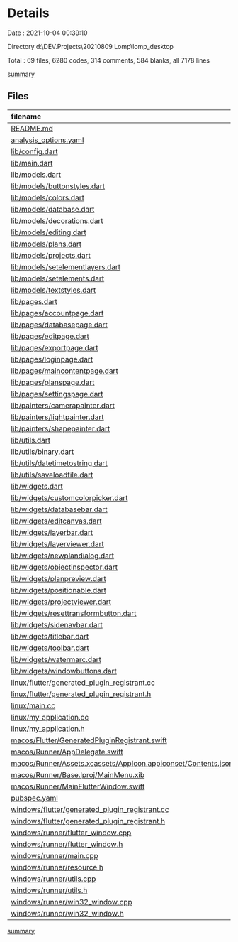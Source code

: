 # Details

Date : 2021-10-04 00:39:10

Directory d:\DEV\.Projects\20210809 Lomp\lomp_desktop

Total : 69 files,  6280 codes, 314 comments, 584 blanks, all 7178 lines

[summary](results.md)

## Files
| filename | language | code | comment | blank | total |
| :--- | :--- | ---: | ---: | ---: | ---: |
| [README.md](/README.md) | Markdown | 10 | 0 | 7 | 17 |
| [analysis_options.yaml](/analysis_options.yaml) | YAML | 3 | 23 | 4 | 30 |
| [lib/config.dart](/lib/config.dart) | Dart | 5 | 0 | 3 | 8 |
| [lib/main.dart](/lib/main.dart) | Dart | 73 | 0 | 9 | 82 |
| [lib/models.dart](/lib/models.dart) | Dart | 10 | 0 | 1 | 11 |
| [lib/models/buttonstyles.dart](/lib/models/buttonstyles.dart) | Dart | 30 | 1 | 5 | 36 |
| [lib/models/colors.dart](/lib/models/colors.dart) | Dart | 41 | 5 | 16 | 62 |
| [lib/models/database.dart](/lib/models/database.dart) | Dart | 276 | 1 | 7 | 284 |
| [lib/models/decorations.dart](/lib/models/decorations.dart) | Dart | 54 | 1 | 8 | 63 |
| [lib/models/editing.dart](/lib/models/editing.dart) | Dart | 15 | 0 | 2 | 17 |
| [lib/models/plans.dart](/lib/models/plans.dart) | Dart | 68 | 0 | 6 | 74 |
| [lib/models/projects.dart](/lib/models/projects.dart) | Dart | 37 | 0 | 6 | 43 |
| [lib/models/setelementlayers.dart](/lib/models/setelementlayers.dart) | Dart | 128 | 44 | 15 | 187 |
| [lib/models/setelements.dart](/lib/models/setelements.dart) | Dart | 689 | 7 | 41 | 737 |
| [lib/models/textstyles.dart](/lib/models/textstyles.dart) | Dart | 34 | 0 | 8 | 42 |
| [lib/pages.dart](/lib/pages.dart) | Dart | 7 | 0 | 1 | 8 |
| [lib/pages/accountpage.dart](/lib/pages/accountpage.dart) | Dart | 14 | 0 | 4 | 18 |
| [lib/pages/databasepage.dart](/lib/pages/databasepage.dart) | Dart | 14 | 0 | 4 | 18 |
| [lib/pages/editpage.dart](/lib/pages/editpage.dart) | Dart | 250 | 52 | 14 | 316 |
| [lib/pages/exportpage.dart](/lib/pages/exportpage.dart) | Dart | 94 | 0 | 9 | 103 |
| [lib/pages/loginpage.dart](/lib/pages/loginpage.dart) | Dart | 82 | 0 | 7 | 89 |
| [lib/pages/maincontentpage.dart](/lib/pages/maincontentpage.dart) | Dart | 90 | 0 | 10 | 100 |
| [lib/pages/planspage.dart](/lib/pages/planspage.dart) | Dart | 262 | 1 | 9 | 272 |
| [lib/pages/settingspage.dart](/lib/pages/settingspage.dart) | Dart | 12 | 0 | 4 | 16 |
| [lib/painters/camerapainter.dart](/lib/painters/camerapainter.dart) | Dart | 34 | 0 | 8 | 42 |
| [lib/painters/lightpainter.dart](/lib/painters/lightpainter.dart) | Dart | 37 | 0 | 9 | 46 |
| [lib/painters/shapepainter.dart](/lib/painters/shapepainter.dart) | Dart | 58 | 0 | 5 | 63 |
| [lib/utils.dart](/lib/utils.dart) | Dart | 3 | 0 | 1 | 4 |
| [lib/utils/binary.dart](/lib/utils/binary.dart) | Dart | 1 | 0 | 1 | 2 |
| [lib/utils/datetimetostring.dart](/lib/utils/datetimetostring.dart) | Dart | 35 | 0 | 6 | 41 |
| [lib/utils/saveloadfile.dart](/lib/utils/saveloadfile.dart) | Dart | 14 | 0 | 3 | 17 |
| [lib/widgets.dart](/lib/widgets.dart) | Dart | 16 | 0 | 1 | 17 |
| [lib/widgets/customcolorpicker.dart](/lib/widgets/customcolorpicker.dart) | Dart | 544 | 1 | 27 | 572 |
| [lib/widgets/databasebar.dart](/lib/widgets/databasebar.dart) | Dart | 246 | 2 | 13 | 261 |
| [lib/widgets/editcanvas.dart](/lib/widgets/editcanvas.dart) | Dart | 641 | 6 | 31 | 678 |
| [lib/widgets/layerbar.dart](/lib/widgets/layerbar.dart) | Dart | 69 | 0 | 6 | 75 |
| [lib/widgets/layerviewer.dart](/lib/widgets/layerviewer.dart) | Dart | 304 | 0 | 8 | 312 |
| [lib/widgets/newplandialog.dart](/lib/widgets/newplandialog.dart) | Dart | 117 | 0 | 7 | 124 |
| [lib/widgets/objectinspector.dart](/lib/widgets/objectinspector.dart) | Dart | 265 | 0 | 8 | 273 |
| [lib/widgets/planpreview.dart](/lib/widgets/planpreview.dart) | Dart | 63 | 0 | 3 | 66 |
| [lib/widgets/positionable.dart](/lib/widgets/positionable.dart) | Dart | 32 | 1 | 4 | 37 |
| [lib/widgets/projectviewer.dart](/lib/widgets/projectviewer.dart) | Dart | 221 | 0 | 12 | 233 |
| [lib/widgets/resettransformbutton.dart](/lib/widgets/resettransformbutton.dart) | Dart | 22 | 0 | 3 | 25 |
| [lib/widgets/sidenavbar.dart](/lib/widgets/sidenavbar.dart) | Dart | 104 | 1 | 10 | 115 |
| [lib/widgets/titlebar.dart](/lib/widgets/titlebar.dart) | Dart | 39 | 0 | 4 | 43 |
| [lib/widgets/toolbar.dart](/lib/widgets/toolbar.dart) | Dart | 73 | 0 | 7 | 80 |
| [lib/widgets/watermarc.dart](/lib/widgets/watermarc.dart) | Dart | 22 | 0 | 3 | 25 |
| [lib/widgets/windowbuttons.dart](/lib/widgets/windowbuttons.dart) | Dart | 34 | 0 | 4 | 38 |
| [linux/flutter/generated_plugin_registrant.cc](/linux/flutter/generated_plugin_registrant.cc) | C++ | 7 | 4 | 5 | 16 |
| [linux/flutter/generated_plugin_registrant.h](/linux/flutter/generated_plugin_registrant.h) | C++ | 5 | 5 | 6 | 16 |
| [linux/main.cc](/linux/main.cc) | C++ | 5 | 0 | 2 | 7 |
| [linux/my_application.cc](/linux/my_application.cc) | C++ | 88 | 12 | 21 | 121 |
| [linux/my_application.h](/linux/my_application.h) | C++ | 7 | 7 | 5 | 19 |
| [macos/Flutter/GeneratedPluginRegistrant.swift](/macos/Flutter/GeneratedPluginRegistrant.swift) | Swift | 8 | 3 | 4 | 15 |
| [macos/Runner/AppDelegate.swift](/macos/Runner/AppDelegate.swift) | Swift | 8 | 0 | 2 | 10 |
| [macos/Runner/Assets.xcassets/AppIcon.appiconset/Contents.json](/macos/Runner/Assets.xcassets/AppIcon.appiconset/Contents.json) | JSON | 68 | 0 | 1 | 69 |
| [macos/Runner/Base.lproj/MainMenu.xib](/macos/Runner/Base.lproj/MainMenu.xib) | XML | 339 | 0 | 1 | 340 |
| [macos/Runner/MainFlutterWindow.swift](/macos/Runner/MainFlutterWindow.swift) | Swift | 16 | 0 | 4 | 20 |
| [pubspec.yaml](/pubspec.yaml) | YAML | 28 | 57 | 17 | 102 |
| [windows/flutter/generated_plugin_registrant.cc](/windows/flutter/generated_plugin_registrant.cc) | C++ | 6 | 4 | 5 | 15 |
| [windows/flutter/generated_plugin_registrant.h](/windows/flutter/generated_plugin_registrant.h) | C++ | 5 | 5 | 6 | 16 |
| [windows/runner/flutter_window.cpp](/windows/runner/flutter_window.cpp) | C++ | 45 | 4 | 13 | 62 |
| [windows/runner/flutter_window.h](/windows/runner/flutter_window.h) | C++ | 20 | 5 | 9 | 34 |
| [windows/runner/main.cpp](/windows/runner/main.cpp) | C++ | 32 | 4 | 11 | 47 |
| [windows/runner/resource.h](/windows/runner/resource.h) | C++ | 9 | 6 | 2 | 17 |
| [windows/runner/utils.cpp](/windows/runner/utils.cpp) | C++ | 53 | 2 | 10 | 65 |
| [windows/runner/utils.h](/windows/runner/utils.h) | C++ | 8 | 6 | 6 | 20 |
| [windows/runner/win32_window.cpp](/windows/runner/win32_window.cpp) | C++ | 183 | 15 | 48 | 246 |
| [windows/runner/win32_window.h](/windows/runner/win32_window.h) | C++ | 48 | 29 | 22 | 99 |

[summary](results.md)